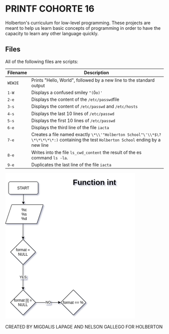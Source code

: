 # PRINTF COHORTE 16

Holberton's curriculum for low-level programming. These projects are meant to help us learn basic concepts of programming in order to have the capacity to learn any other language quickly.



## Files
All of the following files are scripts:

| Filename | Description |
| -------- | ----------- |
| `WEW2E` | Prints "Hello, World", followed by a new line to the standard output |
| `1-W` | Displays a confused smiley `"(Ôo)'` |
| `2-e` | Displays the content of the `/etc/passwd`file |
| `3-s` | Displays the content of `/etc/passwd` and `/etc/hosts` |
| `4-s` | Displays the last 10 lines of `/etc/passwd` |
| `5-s` | Displays the first 10 lines of `/etc/passwd` |
| `6-e` | Displays the third line of the file `iacta` |
| `7-e` | Creates a file named exactly `\*\\'"Holberton School"\'\\*$\?\*\*\*\*\*:)` containing the test `Holberton School` ending by a new line |
| `8-e` | Writes into the file `ls_cwd_content` the result of the es command `ls -la`. |
| `9-e` | Duplicates the last line of the file `iacta` |




![myimage-alt-tag](https://github.com/NELSONANDREY/holbertonschool-low_level_programming/blob/main/ejemplos/PRINT%20F%20-%201.drawio.png)

CREATED BY MIGDALIS LAPAGE AND NELSON GALLEGO FOR HOLBERTON